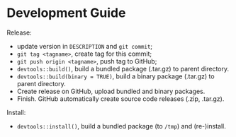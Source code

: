 # Development Guide

Release:
- update version in `DESCRIPTION` and `git commit`;
- `git tag <tagname>`, create tag for this commit;
- `git push origin <tagname>`, push tag to GitHub;
- `devtools::build()`, build a bundled package (.tar.gz) to parent directory.
- `devtools::build(binary = TRUE)`, build a binary package (.tar.gz) to parent directory.
- Create release on GitHub, upload bundled and binary packages.
- Finish. GitHub automatically create source code releases (.zip, .tar.gz).

Install:
- `devtools::install()`, build a bundled package (to `/tmp`) and (re-)install.
